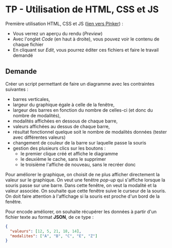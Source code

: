 # TP - Utilisation de HTML, CSS et JS 

Première utilisation HTML, CSS et JS ([lien vers Plnker](http://embed.plnkr.co/7pv3ri/preview)) :

- Vous verrez un aperçu du rendu (*Preview*)
- Avec l'onglet *Code* (en haut à droite), vous pouvez voir le contenu de chaque fichier
- En cliquant sur *Edit*, vous pourrez éditer ces fichiers et faire le travail demandé

## Demande

Créer un script permettant de faire un diagramme avec les contraintes suivantes :

- barres verticales, 
- largeur du graphique égale à celle de la fenêtre,
- largeur des barres en fonction du nombre de celles-ci (et donc du nombre de modalités),
- modalités affichées en dessous de chaque barre,
- valeurs affichées au dessus de chaque barre,
- résultat fonctionnel quelque soit le nombre de modalités données (tester avec
  différentes valeurs)
- changement de couleur de la barre sur laquelle passe la souris
- gestion des plusieurs clics sur les boutons :
  - le premier clique créé et affiche le diagramme
  - le deuxième le cache, sans le supprimer
  - le troisième l'affiche de nouveau, sans le recréer donc

Pour améliorer le graphique, on choisit de ne plus afficher directement la
valeur sur le graphique. On veut une fenêtre *pop-up* qui s'affiche lorsque la
souris passe sur une barre. Dans cette fenêtre, on veut la modalité et la valeur
associée. On souhaite que cette fenêtre suive le curseur de la souris. On doit
faire attention à l'affichage si la souris est proche d'un bord de la fenêtre.

Pour encode améliorer, on souhaite récupérer les données à partir d'un fichier
texte au format **JSON**, de ce type :
```json
{
  "valeurs": [12, 5, 21, 18, 14],
  "modalites": ["A", "B", "C", "E", "Z"]
}
```